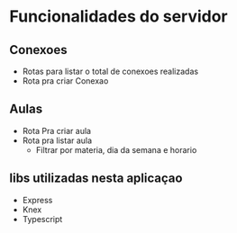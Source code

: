 # Funcionalidades do servidor

## Conexoes 

- Rotas para listar o total de conexoes realizadas
- Rota pra criar Conexao

## Aulas 

- Rota Pra criar aula 
- Rota pra listar aula
   - Filtrar por materia, dia da semana e horario

## libs utilizadas nesta aplicaçao

- Express 
- Knex
- Typescript 